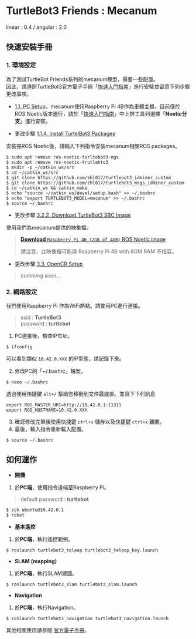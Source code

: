 # TurtleBot3 Friends : Mecanum  
linear : 0.4 / angular : 2.0

## 快速安裝手冊

### 1. 環境設定
為了測試TurtleBot Friends系列的mecanum模型，需要一些配置。  
因此，請遵照TurtleBot3官方電子手冊「[快速入門指南](https://emanual.robotis.com/docs/en/platform/turtlebot3/quick-start/)」進行安裝並留意下列步驟更改事項。

- [1.1. PC Setup](https://emanual.robotis.com/docs/en/platform/turtlebot3/quick-start/#pc-setup)，mecanum使用Raspberry Pi 4B作為車體主機，目前僅於ROS Noetic版本運行，請於「[快速入門指南](https://emanual.robotis.com/docs/en/platform/turtlebot3/quick-start/)」中上排工具列選擇「**Noetic分支**」進行安裝。

- 更改步驟 [1.1.4. Install TurtelBot3 Packages](https://emanual.robotis.com/docs/en/platform/turtlebot3/quick-start/#install-turtlebot3-packages)

安裝完ROS Noetic後，請輸入下列指令安裝mecanum相關ROS packages。
```code
$ sudo apt remove ros-noetic-turltebot3-mgs
$ sudo apt remove ros-noetic-trutlebto3
$ mkdir -p ~/catkin_ws/src
$ cd ~/catkin_ws/src
$ git clone https://github.com/zhl017/turtlebot3_idminer_custom
$ git clone https://github.com/zhl017/turtlebot3_msgs_idminer_custom
$ cd ~/catkin_ws && catkin_make
$ echo "source ~/catkin_ws/devel/setup.bash" >> ~/.bashrc
$ echo "export TURTLEBOT3_MODEL=mecanum" >> ~/.bashrc
$ source ~/.bashrc
```

- 更改步驟 [3.2.2. Download TurtleBot3 SBC Image](https://emanual.robotis.com/docs/en/platform/turtlebot3/sbc_setup/#download-turtlebot3-sbc-image-2)

使用我們為mecanum提供的映象檔。
> [**Download** `Raspberry Pi 4B (2GB of 4GB)` ROS Noetic image](https://mega.nz/file/MI0HXSjS#9mXlbcwk5lk_4uTEhls1XlHFqCEaI_y4SBJ7SBCc1x8)
>   
> 請注意，此映像檔可能與 Raspberry Pi 4B with 8GM RAM 不相容。

- 更改步驟 [3.3. OpenCR Setup](https://emanual.robotis.com/docs/en/platform/turtlebot3/opencr_setup/)

> comming soon...

### 2. 網路設定

我們使用Raspberry Pi 作為WiFi熱點。請使用PC進行連接。
> ssid : **TurtleBot3**  
> password : **turtlebot**

1. PC連接後，檢查IP位址。
```
$ ifconfig
```
可以看到類似 ```10.42.0.XXX``` 的IP型態，請記錄下來。

2. 修改PC的「~/.bashrc」檔案。
```
$ nano ~/.bashrc
```
透過使用快捷鍵 ```alt+/``` 幫助您移動到文件最底部。並寫下下列訊息
```
export ROS_MASTER_URI=http://10.42.0.1:11311
export ROS_HOSTNAME=10.42.0.XXX
```
3. 確認修改完畢後使用快捷鍵 ```ctrl+s``` 儲存以及快捷鍵 ```ctrl+x``` 離開。
4. 最後，輸入指令重新載入配置。
```
$ source ~/.bashrc
```

## 如何運作
- **開機**  
1. 於**PC端**，使用指令遠端至Raspberry Pi。
> default password : **turtlebot**
```
$ ssh ubuntu@10.42.0.1
$ robot
```

- **基本遙控**
1. 於**PC端**，執行遙控範例。
```
$ roslaunch turtlebot3_teleop turtlebot3_teleop_key.launch
```

- **SLAM (mapping)**
1. 於**PC端**，執行SLAM建圖。
```
$ roslaunch turtlebot3_slam turtlebot3_slam.launch
```

- **Navigation**
1. 於**PC端**，執行Navigation。
```
$ roslaunch turtlebot3_navigation turtlebot3_navigation.launch
```
  
其他相關應用請參閱 [官方電子手冊](https://emanual.robotis.com/docs/en/platform/turtlebot3/overview/)。
